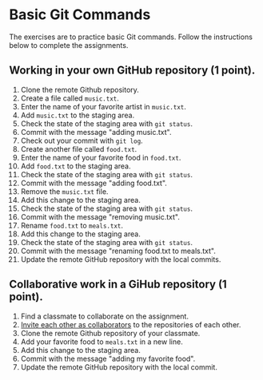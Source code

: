 # Basic Git Commands

The exercises are to practice basic Git commands.  Follow the instructions
below to complete the assignments.

## Working in your own GitHub repository (1 point).

1. Clone the remote Github repository.
1. Create a file called `music.txt`.
1. Enter the name of your favorite artist in `music.txt`.
1. Add `music.txt` to the staging area.
1. Check the state of the staging area with `git status`.
1. Commit with the message "adding music.txt".
1. Check out your commit with `git log`.
1. Create another file called `food.txt`.
1. Enter the name of your favorite food in `food.txt`.
1. Add `food.txt` to the staging area.
1. Check the state of the staging area with `git status`.
1. Commit with the message "adding food.txt".
1. Remove the `music.txt` file.
1. Add this change to the staging area.
1. Check the state of the staging area with `git status`.
1. Commit with the message "removing music.txt".
1. Rename `food.txt` to `meals.txt`.
1. Add this change to the staging area.
1. Check the state of the staging area with `git status`.
1. Commit with the message "renaming food.txt to meals.txt".
1. Update the remote GitHub repository with the local commits.

## Collaborative work in a GiHub repository (1 point).

1. Find a classmate to collaborate on the assignment.
1. [Invite each other as collaborators](https://docs.github.com/en/account-and-profile/setting-up-and-managing-your-github-user-account/managing-access-to-your-personal-repositories/inviting-collaborators-to-a-personal-repository)
   to the repositories of each other.
1. Clone the remote Github repository of your classmate.
1. Add your favorite food to `meals.txt` in a new line.
1. Add this change to the staging area.
1. Commit with the message "adding my favorite food".
1. Update the remote GitHub repository with the local commit.
